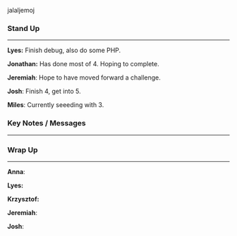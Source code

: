 jalaljemoj
### Stand Up
___
__Lyes:__
Finish debug, also do some PHP.

__Jonathan:__ 
Has done most of 4. Hoping to complete.

__Jeremiah__: 
Hope to have moved forward a challenge.

__Josh__: 
Finish 4, get into 5.

__Miles__: 
Currently seeeding with 3.

### Key Notes / Messages
___




### Wrap Up
___
__Anna__: 

__Lyes:__ 

__Krzysztof:__ 

__Jeremiah__: 

__Josh__: 
